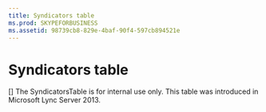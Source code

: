```yaml
---
title: Syndicators table
ms.prod: SKYPEFORBUSINESS
ms.assetid: 98739cb8-829e-4baf-90f4-597cb894521e
---
```



# Syndicators table
[]
The SyndicatorsTable is for internal use only. This table was introduced in Microsoft Lync Server 2013.
  
    
    


